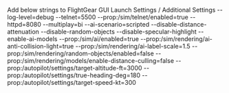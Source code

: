 Add below strings to FlightGear GUI Launch Settings / Additional Settings
    --log-level=debug
    --telnet=5500
    --prop:/sim/telnet/enabled=true
    --httpd=8080
    --multiplay=bi
    --ai-scenario=scripted
    --disable-distance-attenuation
    --disable-random-objects
    --disable-specular-highlight
    --enable-ai-models
    --prop:/sim/ai/enabled=true
    --prop:/sim/rendering/ai-anti-collision-light=true
    --prop:/sim/rendering/ai-label-scale=1.5
    --prop:/sim/rendering/random-objects/enabled=false
    --prop:/sim/rendering/models/enable-distance-culling=false
    --prop:/autopilot/settings/target-altitude-ft=3000
    --prop:/autopilot/settings/true-heading-deg=180
    --prop:/autopilot/settings/target-speed-kt=300
